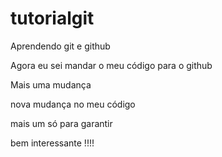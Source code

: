 # tutorialgit
Aprendendo git e github

Agora eu sei mandar o meu código para o github

Mais uma mudança

nova mudança no meu código

mais um só para garantir

bem interessante !!!!